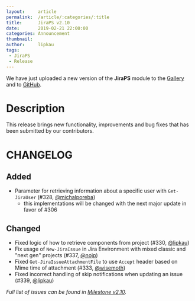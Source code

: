 ```yaml
---
layout:     article
permalink:  /article/:categories/:title
title:      JiraPS v2.10
date:       2019-02-21 22:00:00
categories: Announcement
thumbnail:  
author:     lipkau
tags:
 - JiraPS
 - Release
---
```


We have just uploaded a new version of the **JiraPS** module to the [Gallery](https://www.powershellgallery.com/packages/JiraPS/2.10.3) and to [GitHub](https://github.com/AtlassianPS/JiraPS/tree/v2.10.3).
<!--more-->

# Description

This release brings new functionality, improvements and bug fixes that has been submitted by our contributors.

# CHANGELOG

## Added

- Parameter for retrieving information about a specific user with `Get-JiraUser` (#328, [@michalporeba])
  - this implementations will be changed with the next major update in favor of #306

## Changed

- Fixed logic of how to retrieve components from project (#330, [@lipkau])
- Fix usage of `New-JiraIssue` in Jira Environment with mixed classic and "next gen" projects (#337, [@nojp])
- Fixed `Get-JiraIssueAttachmentFile` to use `Accept` header based on Mime time of attachment (#333, [@wisemoth])
- Fixed incorrect handling of skip notifications when updating an issue (#339, [@lipkau])

_Full list of issues can be found in [Milestone v2.10](https://github.com/AtlassianPS/JiraPS/milestone/13)._

<!-- reference-style links -->
  [@alexsuslin]: https://github.com/alexsuslin
  [@axxelG]: https://github.com/axxelG
  [@beaudryj]: https://github.com/beaudryj
  [@brianbunke]: https://github.com/brianbunke
  [@Clijsters]: https://github.com/Clijsters
  [@ctolan]: https://github.com/ctolan
  [@colhal]: https://github.com/colhal
  [@Dejulia489]: https://github.com/Dejulia489
  [@ebekker]: https://github.com/ebekker
  [@hmmwhatsthisdo]: https://github.com/hmmwhatsthisdo
  [@jkknorr]: https://github.com/jkknorr
  [@kittholland]: https://github.com/kittholland
  [@LiamLeane]: https://github.com/LiamLeane
  [@lipkau]: https://github.com/lipkau
  [@lukhase]: https://github.com/lukhase
  [@michalporeba]: https://github.com/michalporeba
  [@nojp]: https://github.com/nojp
  [@padgers]: https://github.com/padgers
  [@ThePSAdmin]: https://github.com/ThePSAdmin
  [@tuxgoose]: https://github.com/tuxgoose
  [@WindowsAdmin92]: https://github.com/WindowsAdmin92
  [@wisemoth]: https://github.com/wisemoth
